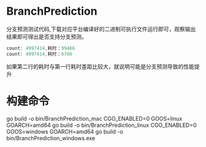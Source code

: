 # BranchPrediction
分支预测测试代码,下载对应平台编译好的二进制可执行文件运行即可，观察输出结果即可得出是否支持分支预测。
```Go
count: 4997414,耗时：99466
count: 4997414,耗时：6766
```
如果第二行的耗时与第一行耗时差距比较大，就说明可能是分支预测导致的性能提升
# 构建命令
go build -o bin/BranchPrediction_mac
CGO_ENABLED=0 GOOS=linux GOARCH=amd64 go build -o bin/BranchPrediction_linux
CGO_ENABLED=0 GOOS=windows GOARCH=amd64 go build -o bin/BranchPrediction_windows.exe
